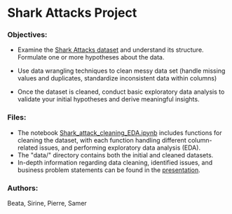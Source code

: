 # Shark Attacks Project

### Objectives: 
- Examine the [Shark Attacks dataset](https://www.sharkattackfile.net/incidentlog.htm) and understand its structure. Formulate one or more hypotheses about the data.

- Use data wrangling techniques to clean messy data set (handle missing values and duplicates, standardize inconsistent data within columns)

- Once the dataset is cleaned, conduct basic exploratory data analysis to validate your initial hypotheses and derive meaningful insights.

### Files:
- The notebook [Shark_attack_cleaning_EDA.ipynb](https://github.com/Beata2307/Shark_Attack/blob/main/Shark_attack_cleaning_EDA.ipynb) includes functions for cleaning the dataset, with each function handling different column-related issues, and performing exploratory data analysis (EDA).
- The "data/" directory contains both the initial and cleaned datasets.
- In-depth information regarding data cleaning, identified issues, and business problem statements can be found in the [presentation](https://github.com/Beata2307/Shark_Attack/blob/main/Shark_attack_presentation.pdf).
  
### Authors: 
Beata, Sirine, Pierre, Samer
